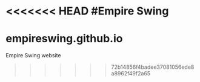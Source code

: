 <<<<<<< HEAD
#Empire Swing
=======
# empireswing.github.io
Empire Swing website
>>>>>>> 72b14856f4badee37081056ede8a8962f49f2a65
